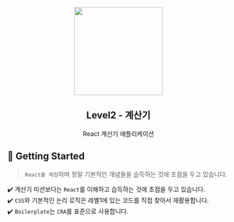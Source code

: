<p align="middle" >
  <img width="200px;" src="https://github.com/woowacourse/javascript-calculator/raw/main/src/images/calculator_icon.png" />
</p>
<h2 align="middle">Level2 - 계산기</h2>
<p align="middle">React 계산기 애플리케이션</p>

## 🚀 Getting Started

> `React를 체험`하며 정말 기본적인 개념들을 습득하는 것에 초점을 두고 있습니다.

✔️ 계산기 미션보다는 `React`를 이해하고 습득하는 것에 초점을 두고 있습니다.  
✔️ `CSS`와 기본적인 논리 로직은 레벨1에 있는 코드를 직접 찾아서 재활용합니다.  
✔️ `Boilerplate`는 `CRA`를 표준으로 사용합니다.
